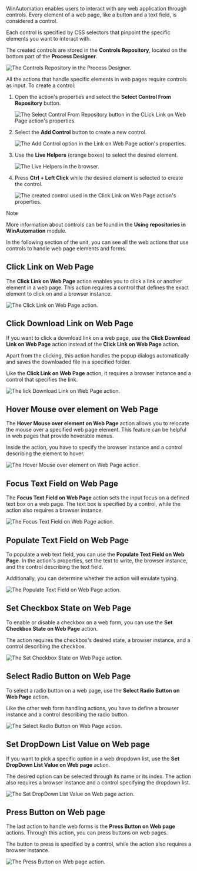 WinAutomation enables users to interact with any web application through controls. Every element of a web page, like a button and a text field, is considered a control.

Each control is specified by CSS selectors that pinpoint the specific elements you want to interact with. 

The created controls are stored in the **Controls Repository**, located on the bottom part of the **Process Designer**. 

![The Controls Repository in the Process Designer.](..\media\process-designer-controls-repository.png)

All the actions that handle specific elements in web pages require controls as input. To create a control:

1.  Open the action's properties and select the **Select Control From Repository** button. 

    ![The Select Control From Repository button in the CLick Link on Web Page action's properties.](..\media\click-link-on-web-page-action-select-control.png)

1.  Select the **Add Control** button to create a new control. 


    ![The Add Control option in the Link on Web Page action's properties.](..\media\click-link-on-web-page-action-add-control.png)

1.  Use the **Live Helpers** (orange boxes) to select the desired element.

    ![The Live Helpers in the browser.](..\media\live-helpers.png)

1.  Press **Ctrl + Left Click** while the desired element is selected to create the control. 

    ![The created control used in the Click Link on Web Page action's properties.](..\media\created-control.png)

>[!NOTE]
>More information about controls can be found in the **Using repositories in WinAutomation** module.

In the following section of the unit, you can see all the web actions that use controls to handle web page elements and forms. 

## Click Link on Web Page

The **Click Link on Web Page** action enables you to click a link or another element in a web page. This action requires a control that defines the exact element to click on and a browser instance.

![The Click Link on Web Page action.](..\media\click-link-on-web-page-action.png)

## Click Download Link on Web Page

If you want to click a download link on a web page, use the **Click Download Link on Web Page** action instead of the **Click Link on Web Page** action.

Apart from the clicking, this action handles the popup dialogs automatically and saves the downloaded file in a specified folder.

Like the **Click Link on Web Page** action, it requires a browser instance and a control that specifies the link.

![The lick Download Link on Web Page action.](..\media\click-download-link-on-web-page-action.png)

## Hover Mouse over element on Web Page

The **Hover Mouse over element on Web Page** action allows you to relocate the mouse over a specified web page element. This feature can be helpful in web pages that provide hoverable menus. 

Inside the action, you have to specify the browser instance and a control describing the element to hover. 

![The Hover Mouse over element on Web Page action.](..\media\hover-mouse-over-element-on-web-page.png)

## Focus Text Field on Web Page

The **Focus Text Field on Web Page** action sets the input focus on a defined text box on a web page. The text box is specified by a control, while the action also requires a browser instance. 

![The Focus Text Field on Web Page action.](..\media\focus-text-field-on-webpage.png)

## Populate Text Field on Web Page

To populate a web text field, you can use the **Populate Text Field on Web Page**. In the action's properties, set the text to write, the browser instance, and the control describing the text field. 

Additionally, you can determine whether the action will emulate typing.

![The Populate Text Field on Web Page action.](..\media\populate-text-field-on-web-page.png)

## Set Checkbox State on Web Page

To enable or disable a checkbox on a web form, you can use the **Set Checkbox State on Web Page** action. 

The action requires the checkbox's desired state, a browser instance, and a control describing the checkbox.

![The Set Checkbox State on Web Page action.](..\media\set-checkbox-state-on-web-page.png)

## Select Radio Button on Web Page

To select a radio button on a web page, use the **Select Radio Button on Web Page** action.

Like the other web form handling actions, you have to define a browser instance and a control describing the radio button.

![The Select Radio Button on Web Page action.](..\media\select-radio-button-on-web-page.png)

## Set DropDown List Value on Web page

If you want to pick a specific option in a web dropdown list, use the **Set DropDown List Value on Web page** action. 

The desired option can be selected through its name or its index. The action also requires a browser instance and a control specifying the dropdown list.

![The Set DropDown List Value on Web page action.](..\media\set-dropDown-list-value-on-web-page.png)

## Press Button on Web page

The last action to handle web forms is the **Press Button on Web page** actions. Through this action, you can press buttons on web pages.

The button to press is specified by a control, while the action also requires a browser instance. 

![The Press Button on Web page action.](..\media\press-button-on-web-page.png)